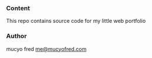 ### Content   
This repo contains source code for my little web portfolio


### Author

mucyo fred me@mucyofred.com